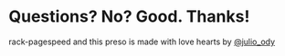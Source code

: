 # Questions? No? Good. Thanks!

rack-pagespeed and this preso is made with love hearts by <a href="http://twitter.com/#!/julio_ody">@julio_ody</a>
